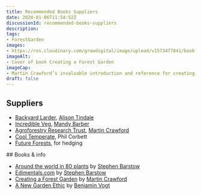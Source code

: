 ```yaml
---
title: Recommended Books Suppliers
date: 2020-01-06T11:54:52Z
discussionId: recommended-books-suppliers
description: 
tags: 
- ForestGarden
images: 
- https://res.cloudinary.com/growdigital/image/upload/v1573477841/book-creating-a-forest-garden.jpg
imageAlt:
- Cover of book Creating a Forest Garden
imageCap:
- Martin Crawford’s invaluable introduction and reference for creating a forest garden
draft: false
---
```


## Suppliers

* [Backyard Larder](https://backyardlarder.co.uk), [Alison Tindale](https://mobile.twitter.com/backyardlarder) 
* [Incredible Veg](https://www.incrediblevegetables.co.uk/), [Mandy Barber](https://mobile.twitter.com/IncredibleVeg) 
* [Agroforestry Research Trust](https://www.agroforestry.co.uk/), [Martin Crawford](https://facebook.com/agroforestry.co.uk)
* [Cool Temperate](http://www.cooltemperate.co.uk/), Phil Corbett
* [Future Forests](https://futureforests.ie/), for hedging

## Books & info

* [Around the world in 80 plants](https://permanentpublications.co.uk/port/around-the-world-in-80-plants-an-edible-perennial-vegetable-adventure-for-temperate-climates-by-stephen-barstow/) by [Stephen Barstow](https://mobile.twitter.com/s_barstow)
* [Edimentals.com](http://www.edimentals.com/blog/) by [Stephen Barstow](https://mobile.twitter.com/s_barstow)
* [Creating a Forest Garden](https://www.agroforestry.co.uk/product/creating-a-forest-garden-2/) by [Martin Crawford](https://facebook.com/agroforestry.co.uk)
* [A New Garden Ethic](https://newsociety.com/Books/N/A-New-Garden-Ethic) by [Benjamin Vogt](https://www.monarchgard.com/benjamin-vogt.html)

